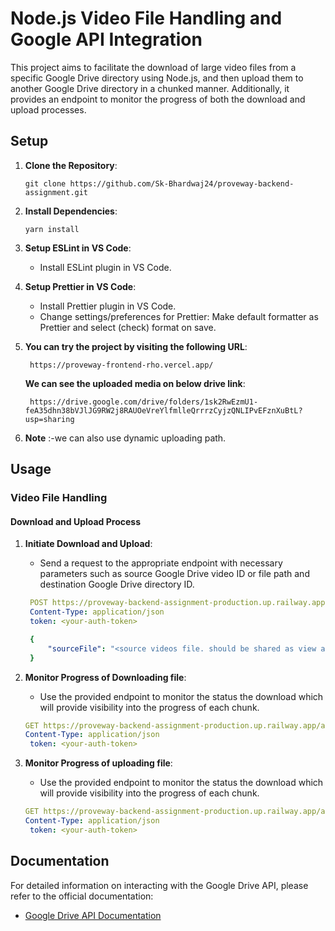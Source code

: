 # Node.js Video File Handling and Google API Integration

This project aims to facilitate the download of large video files from a specific Google Drive directory using Node.js, and then upload them to another Google Drive directory in a chunked manner. Additionally, it provides an endpoint to monitor the progress of both the download and upload processes.

## Setup

1. **Clone the Repository**:

   ```
   git clone https://github.com/Sk-Bhardwaj24/proveway-backend-assignment.git
   ```

2. **Install Dependencies**:

   ```
   yarn install
   ```

3. **Setup ESLint in VS Code**:

   - Install ESLint plugin in VS Code.

4. **Setup Prettier in VS Code**:

   - Install Prettier plugin in VS Code.
   - Change settings/preferences for Prettier: Make default formatter as Prettier and select (check) format on save.

5. **You can try the project by visiting the following URL**:

   ```
    https://proveway-frontend-rho.vercel.app/

   ```

   **We can see the uploaded media on below drive link**:

   ```
    https://drive.google.com/drive/folders/1sk2RwEzmU1-feA35dhn38bVJlJG9RW2j8RAUOeVreYlfmlleQrrrzCyjzQNLIPvEFznXuBtL?usp=sharing

   ```

6. **Note**
   :-we can also use dynamic uploading path.

## Usage

### Video File Handling

#### Download and Upload Process

1. **Initiate Download and Upload**:

   - Send a request to the appropriate endpoint with necessary parameters such as source Google Drive video ID or file path and destination Google Drive directory ID.

   ```yaml
    POST https://proveway-backend-assignment-production.up.railway.app/api/videos/download
    Content-Type: application/json
    token: <your-auth-token>

    {
        "sourceFile": "<source videos file. should be shared as view access>"
    }
   ```

2. **Monitor Progress of Downloading file**:

   - Use the provided endpoint to monitor the status the download which will provide visibility into the progress of each chunk.

   ```yaml
   GET https://proveway-backend-assignment-production.up.railway.app/api/videos/download-progress
   Content-Type: application/json
    token: <your-auth-token>
   ```

3. **Monitor Progress of uploading file**:

   - Use the provided endpoint to monitor the status the download which will provide visibility into the progress of each chunk.

   ```yaml
   GET https://proveway-backend-assignment-production.up.railway.app/api/videos/upload-progress
   Content-Type: application/json
    token: <your-auth-token>
   ```

## Documentation

For detailed information on interacting with the Google Drive API, please refer to the official documentation:

- [Google Drive API Documentation](https://developers.google.com/drive)
